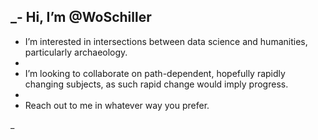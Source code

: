 _- Hi, I’m @WoSchiller
- 
- I’m interested in intersections between data science and humanities, particularly archaeology.
- 
- I’m looking to collaborate on path-dependent, hopefully rapidly changing subjects, as such rapid change would imply progress.
- 
- Reach out to me in whatever way you prefer.

<!---
WoSchiller/WoSchiller is a ✨ special ✨ repository because its `README.md` (this file) appears on your GitHub profile.
You can click the Preview link to take a look at your changes.
--->
_
